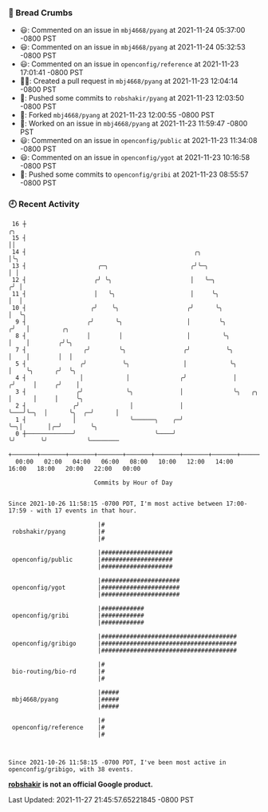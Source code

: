 ### 🍞 Bread Crumbs

 * 😃: Commented on an issue in `mbj4668/pyang` at 2021-11-24 05:37:00 -0800 PST
 * 😃: Commented on an issue in `mbj4668/pyang` at 2021-11-24 05:32:53 -0800 PST
 * 😃: Commented on an issue in `openconfig/reference` at 2021-11-23 17:01:41 -0800 PST
 * ✍🏼: Created a pull request in `mbj4668/pyang` at 2021-11-23 12:04:14 -0800 PST
 * 🚢: Pushed some commits to `robshakir/pyang` at 2021-11-23 12:03:50 -0800 PST
 * 🍴: Forked `mbj4668/pyang` at 2021-11-23 12:00:55 -0800 PST
 * 👀: Worked on an issue in `mbj4668/pyang` at 2021-11-23 11:59:47 -0800 PST
 * 😃: Commented on an issue in `openconfig/public` at 2021-11-23 11:34:08 -0800 PST
 * 😃: Commented on an issue in `openconfig/ygot` at 2021-11-23 10:16:58 -0800 PST
 * 🚢: Pushed some commits to `openconfig/gribi` at 2021-11-23 08:55:57 -0800 PST

### 🕘 Recent Activity
```
 16 ┼                                                                        ╭╮
 15 ┤                                                                        ││
 14 ┤                                               ╭╮                       │╰╮
 13 ┤                    ╭─╮                       ╭╯╰─╮                     │ │
 12 ┤                   ╭╯ ╰╮                      │   ╰─╮                  ╭╯ │
 11 ┤                   │   ╰╮                     │     ╰╮                 │  │
 10 ┤                  ╭╯    ╰╮                   ╭╯      ╰╮                │  ╰╮
  9 ┤                 ╭╯      ╰╮                  │        ╰╮              ╭╯   │         ╭╮
  8 ┤                 │        │                  │         ╰╮             │    │        ╭╯╰╮
  7 ┤                ╭╯        ╰╮                ╭╯          ╰╮            │    │        │  │
  5 ┤               ╭╯          ╰╮               │            ╰╮           │    ╰╮      ╭╯  ╰╮
  4 ┤               │            │              ╭╯             │          ╭╯     │     ╭╯    │
  3 ┤              ╭╯            ╰╮             │              ╰╮   ╭╮    │      │     │     ╰╮
  2 ┤             ╭╯              │             │               ╰───╯╰─╮  │      ╰╮  ╭─╯      │
  1 ┤             │               ╰──────╮    ╭─╯                      ╰─╮│       │╭─╯        ╰╮
  0 ┼─────────────╯                      ╰────╯                          ╰╯       ╰╯           ╰────────
    +───────+───────+───────+───────+───────+───────+───────+───────+───────+───────+───────+───────+────
  00:00   02:00   04:00   06:00   08:00   10:00   12:00   14:00   16:00   18:00   20:00   22:00   00:00   

						Commits by Hour of Day


Since 2021-10-26 11:58:15 -0700 PDT, I'm most active between 17:00-17:59 - with 17 events in that hour.

```



```
                         |#
 robshakir/pyang         |#
                         |#

                         |####################
 openconfig/public       |####################
                         |####################

                         |######################
 openconfig/ygot         |######################
                         |######################

                         |############
 openconfig/gribi        |############
                         |############

                         |######################################
 openconfig/gribigo      |######################################
                         |######################################

                         |#
 bio-routing/bio-rd      |#
                         |#

                         |#####
 mbj4668/pyang           |#####
                         |#####

                         |#
 openconfig/reference    |#
                         |#



Since 2021-10-26 11:58:15 -0700 PDT, I've been most active in openconfig/gribigo, with 38 events.

```
**[robshakir](mailto:robjs@google.com) is not an official Google product.**  


Last Updated: 2021-11-27 21:45:57.65221845 -0800 PST
